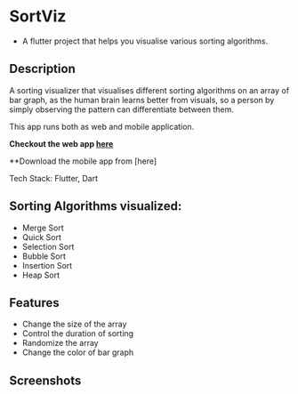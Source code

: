 # SortViz

- A flutter project that helps you visualise various sorting algorithms.

## Description

A sorting visualizer that visualises different sorting algorithms on an array of bar graph, as the human brain learns better from visuals, so a person by simply observing the pattern can differentiate between them.

This app runs both as web and mobile application.

**Checkout the web app [here](https://mahimagoyalx.github.io/SortViz/#/)**

**Download the mobile app from [here]

Tech Stack: Flutter, Dart

## Sorting Algorithms visualized:
 - Merge Sort
 - Quick Sort
 - Selection Sort
 - Bubble Sort
 - Insertion Sort
 - Heap Sort

## Features
 - Change the size of the array
 - Control the duration of sorting
 - Randomize the array
 - Change the color of bar graph

## Screenshots

